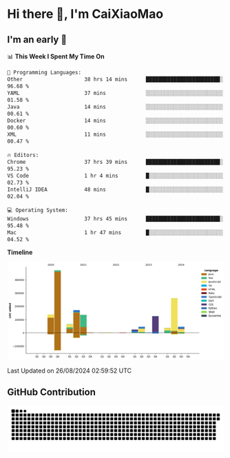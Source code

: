 # Hi there 👋, I'm CaiXiaoMao

## I'm an early 🐤
<!--START_SECTION:waka-->
📊 **This Week I Spent My Time On** 

```text
💬 Programming Languages: 
Other                    38 hrs 14 mins      ████████████████████████░   96.68 % 
YAML                     37 mins             ░░░░░░░░░░░░░░░░░░░░░░░░░   01.58 % 
Java                     14 mins             ░░░░░░░░░░░░░░░░░░░░░░░░░   00.61 % 
Docker                   14 mins             ░░░░░░░░░░░░░░░░░░░░░░░░░   00.60 % 
XML                      11 mins             ░░░░░░░░░░░░░░░░░░░░░░░░░   00.47 % 

🔥 Editors: 
Chrome                   37 hrs 39 mins      ████████████████████████░   95.23 % 
VS Code                  1 hr 4 mins         █░░░░░░░░░░░░░░░░░░░░░░░░   02.73 % 
IntelliJ IDEA            48 mins             █░░░░░░░░░░░░░░░░░░░░░░░░   02.04 % 

💻 Operating System: 
Windows                  37 hrs 45 mins      ████████████████████████░   95.48 % 
Mac                      1 hr 47 mins        █░░░░░░░░░░░░░░░░░░░░░░░░   04.52 % 
```

**Timeline**

![Lines of Code chart](https://raw.githubusercontent.com/caixiaomao/caixiaomao/main/assets/bar_graph.png)


 Last Updated on 26/08/2024 02:59:52 UTC
<!--END_SECTION:waka-->

## GitHub Contribution
<picture>
  <source media="(prefers-color-scheme: dark)" srcset="/dist/snake/github-contribution-grid-snake-dark.svg" />
  <source media="(prefers-color-scheme: light)" srcset="/dist/snake/github-contribution-grid-snake.svg" />
  <img alt="github contribution grid snake animation" src="/dist/snake/github-contribution-grid-snake.svg" />
</picture>
